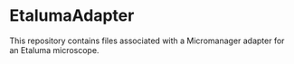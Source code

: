 # EtalumaAdapter
This repository contains files associated with a Micromanager adapter for an Etaluma microscope.
